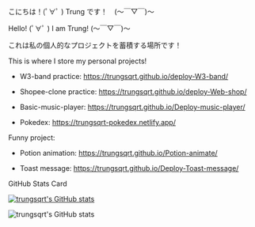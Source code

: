 こにちは！(ﾟ∀ﾟ )  Trung です！　(～￣▽￣)～


Hello! (ﾟ∀ﾟ )   I am Trung! (～￣▽￣)～


これは私の個人的なプロジェクトを蓄積する場所です！

This is where I store my personal projects!


- W3-band practice: https://trungsqrt.github.io/deploy-W3-band/

- Shopee-clone practice: https://trungsqrt.github.io/deploy-Web-shop/

- Basic-music-player: https://trungsqrt.github.io/Deploy-music-player/

- Pokedex: https://trungsqrt-pokedex.netlify.app/

Funny project:

- Potion animation: https://trungsqrt.github.io/Potion-animate/

- Toast message: https://trungsqrt.github.io/Deploy-Toast-message/

GitHub Stats Card

[![trungsqrt's GitHub stats](https://github-readme-stats.vercel.app/api?username=trungsqrt)](https://github.com/trungsqrt/github-readme-stats)

![trungsqrt's GitHub stats](https://github-readme-stats.vercel.app/api?username=trungsqrt&show_icons=true)
